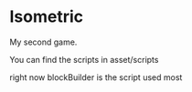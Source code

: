 # Isometric
My second game. 

You can find the scripts in asset/scripts 

right now blockBuilder is the script used most
